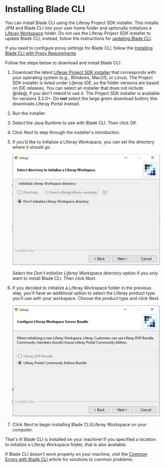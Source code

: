 # Installing Blade CLI [](id=installing-blade-cli)

You can install Blade CLI using the Liferay Project SDK installer. This installs
JPM and Blade CLI into your user home folder and optionally initializes a
[Liferay Workspace](/developer/reference/-/knowledge_base/7-2/liferay-workspace)
folder. Do not use the Liferay Project SDK installer to update Blade CLI;
instead, follow the instructions for
[updating Blade CLI](/developer/reference/-/knowledge_base/7-2/updating-blade-cli).

If you need to configure proxy settings for Blade CLI, follow the
[Installing Blade CLI with Proxy Requirements](/developer/reference/-/knowledge_base/7-2/installing-blade-cli-with-proxy-requirements)

Follow the steps below to download and install Blade CLI:

1.  Download the latest
    [Liferay Project SDK installer](https://sourceforge.net/projects/lportal/files/Liferay%20IDE/)
    that corresponds with your operating system (e.g., Windows, MacOS, or
    Linux). The Project SDK installer is listed under *Liferay IDE*, so the
    folder versions are based on IDE releases. You can select an installer that
    does not include @ide@, if you don't intend to use it. The Project SDK
    installer is available for versions 3.2.0+. Do **not** select the large
    green download button; this downloads Liferay Portal instead.

2.  Run the installer. 

3.  Select the Java Runtime to use with Blade CLI. Then click *OK*.

4.  Click *Next* to step through the installer's introduction.

5.  If you'd like to initialize a Liferay Workspace, you can set the directory
    where it should go. 

    ![Figure 1: Determine where your Liferay Workspace should reside, if you want one.](../../../images/blade-installer-workspace-init.png)

    Select the *Don't initialize Liferay Workspace directory* option if you only
    want to install Blade CLI. Then click *Next*.

6.  If you decided to initialize a Liferay Workspace folder in the previous
    step, you'll have an additional option to select the Liferay product type
    you'll use with your workspace. Choose the product type and click *Next*.

    ![Figure 2: Select the product version you'll use with your Liferay Workspace.](../../../images/installer-workspace-type.png)

7.  Click *Next* to begin installing Blade CLI/Liferay Workspace on your
    computer.

That's it! Blade CLI is installed on your machine! If you specified a location
to initialize a Liferay Workspace folder, that is also available.

If Blade CLI doesn't work properly on your machine, visit the
[Common Errors with Blade CLI](/developer/reference/-/knowledge_base/7-2/common-errors-with-blade-cli-installation)
article for solutions to common problems.
